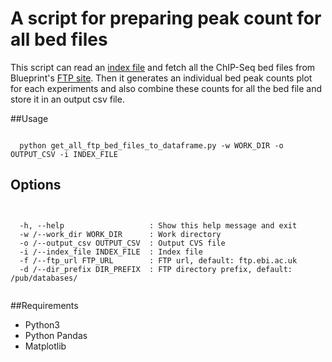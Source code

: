 # A script for preparing peak count for all bed files
This script can read an [index file](http://ftp.ebi.ac.uk/pub/databases/blueprint/releases/current_release/homo_sapiens/20160816.data.index) and fetch all the ChIP-Seq bed files from Blueprint's [FTP site](http://ftp.ebi.ac.uk/pub/databases/blueprint/data/). Then it generates an individual bed peak counts plot for each experiments and also combine these counts for all the bed file and store it in an output csv file.

##Usage
<pre><code>
  python get_all_ftp_bed_files_to_dataframe.py -w WORK_DIR -o OUTPUT_CSV -i INDEX_FILE
</pre></code>

## Options
<pre><code>

  -h, --help                   : Show this help message and exit
  -w /--work_dir WORK_DIR      : Work directory
  -o /--output_csv OUTPUT_CSV  : Output CVS file
  -i /--index_file INDEX_FILE  : Index file
  -f /--ftp_url FTP_URL        : FTP url, default: ftp.ebi.ac.uk
  -d /--dir_prefix DIR_PREFIX  : FTP directory prefix, default: /pub/databases/

</pre></code>

##Requirements

* Python3
* Python Pandas
* Matplotlib

